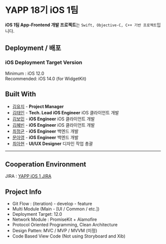 # YAPP 18기 iOS 1팀

**iOS 1팀 App-Frontend 개발 프로젝트**는 `Swift, Objective-C, C++ 기반 프로젝트`입니다.  

## Deployment / 배포

### iOS Deployment Target Version
Minimum : iOS 12.0  
Recommended: iOS 14.0 (for WidgetKit)  

## Built With

* [김유지](https://github.com/snowflake25) - **Project Manager**
* [김태인](https://github.com/della-padula) - **Tech. Lead** **iOS Engineer** iOS 클라이언트 개발
* [김보민](https://github.com/BOMS2) - **iOS Engineer** iOS 클라이언트 개발
* [김혜빈](https://github.com/kimhyebeen) - **iOS Engineer** iOS 클라이언트 개발
* [최정균](https://github.com/wjdrbs96) - **iOS Engineer** 백엔드 개발
* [문아영](https://github.com/ayoung0073) - **iOS Engineer** 백엔드 개발
* [최아현](https://github.com/ahyun58) - **UI/UX Designer** 디자인 작업 총괄

---
## Cooperation Environment
JIRA : [YAPP iOS 1 JIRA](https://yappios1.atlassian.net/jira/software/projects/YITEAM/boards/1)

## Project Info

- Git Flow : (iteration) - develop - feature
- Multi Module (Main - [UI / Common / etc.])
- Deployment Target: 12.0
- Network Module : PromiseKit + Alamofire
- Protocol Oriented Programming, Clean Architecture
- Design Patten: MVC / MVP / MVVM (미정)
- Code Based View Code (Not using Storyboard and Xib)
